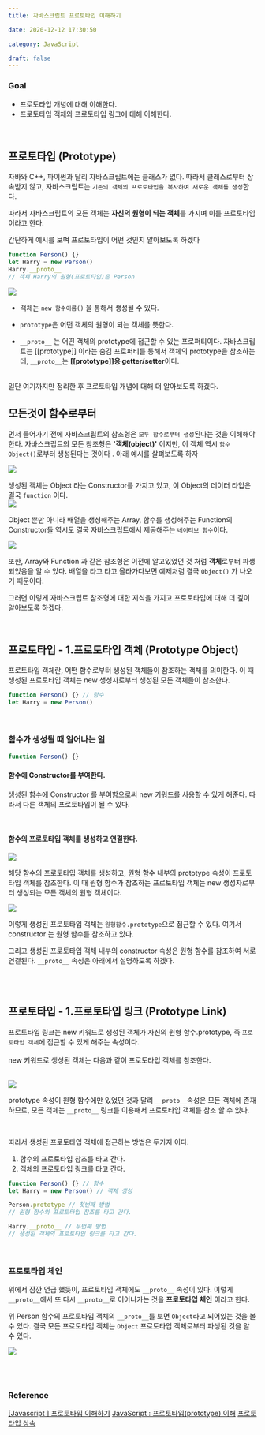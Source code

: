 ```yaml
---
title: 자바스크립트 프로토타입 이해하기

date: 2020-12-12 17:30:50

category: JavaScript

draft: false
---
```


### Goal

- 프로토타입 개념에 대해 이해한다.
- 프로토타입 객체와 프로토타입 링크에 대해 이해한다.

<br/>

## 프로토타입 (Prototype)

자바와 C++, 파이썬과 달리 자바스크립트에는 클래스가 없다. 따라서 클래스로부터 상속받지 않고, 자바스크립트는 `기존의 객체의 프로토타입을 복사하여 새로운 객체를 생성`한다. <br/>

따라서 자바스크립트의 모든 객체는 **자신의 원형이 되는 객체**를 가지며 이를 프로토타입이라고 한다. <br/>

간단하게 예시를 보며 프로토타입이 어떤 것인지 알아보도록 하겠다 <br/>

```javascript
function Person() {}
let Harry = new Person()
Harry.__proto__
// 객체 Harry의 원형(프로토타입)은 Person
```

![](./images/프로토타입예제.png)

- 객체는 `new 함수이름()` 을 통해서 생성될 수 있다.

- `prototype`은 어떤 객체의 원형이 되는 객체를 뜻한다.
- `__proto__` 는 어떤 객체의 prototype에 접근할 수 있는 프로퍼티이다. 자바스크립트는 [[prototype]] 이라는 숨김 프로퍼티를 통해서 객체의 prototype을 참조하는데, `__proto__`는 **[[prototype]]용 getter/setter**이다. <br/>

<br/>
일단 여기까지만 정리한 후 프로토타입 개념에 대해 더 알아보도록 하겠다.

<br/>

## 모든것이 함수로부터

먼저 들어가기 전에 자바스크립트의 참조형은 `모두 함수로부터 생성`된다는 것을 이해해야 한다. 자바스크립트의 모든 참조형은 **'객체(object)'** 이지만, 이 객체 역시 `함수 Object()`로부터 생성된다는 것이다 . 아래 예시를 살펴보도록 하자<br/>

![](./images/프로토타입예제1.png)

생성된 객체는 Object 라는 Constructor를 가지고 있고, 이 Object의 데이터 타입은 결국 `function` 이다. <br/>
![](./images/프로토타입예제2.png)

Object 뿐만 아니라 배열을 생성해주는 Array, 함수를 생성해주는 Function의 Constructor들 역시도 결국 자바스크립트에서 제공해주는 `네이티브 함수`이다. <br/>

![](./images/프로토타입예제3.png)

또한, Array와 Function 과 같은 참조형은 이전에 알고있었던 것 처럼 **객체**로부터 파생되었음을 알 수 있다. 배열을 타고 타고 올라가다보면 예제처럼 결국 `Object()` 가 나오기 때문이다. <br/>

그러면 이렇게 자바스크립트 참조형에 대한 지식을 가지고 프로토타입에 대해 더 깊이 알아보도록 하겠다.

<br/>

## 프로토타입 - 1.프로토타입 객체 (Prototype Object)

프로토타입 객체란, 어떤 함수로부터 생성된 객체들이 참조하는 객체를 의미한다. 이 때 생성된 프로토타입 객체는 new 생성자로부터 생성된 모든 객체들이 참조한다. <br/>

```javascript
function Person() {} // 함수
let Harry = new Person()
```

<br/>

### 함수가 생성될 때 일어나는 일

```javascript
function Person() {}
```

#### 함수에 Constructor를 부여한다.

생성된 함수에 Constructor 를 부여함으로써 new 키워드를 사용할 수 있게 해준다. 따라서 다른 객체의 프로토타입이 될 수 있다.

<br/>

#### 함수의 프로토타입 객체를 생성하고 연결한다.

![](./images/프로토타입그림2.jpg)

해당 함수의 프로토타입 객체를 생성하고, 원형 함수 내부의 prototype 속성이 프로토타입 객체를 참조한다. 이 때 원형 함수가 참조하는 프로토타입 객체는 new 생성자로부터 생성되는 모든 객체의 원형 객체이다. <br/>

![](./images/프로토타입예제4.png)

이렇게 생성된 프로토타입 객체는 `원형함수.prototype`으로 접근할 수 있다. 여기서 constructor 는 원형 함수를 참조하고 있다. <br/>

그리고 생성된 프로토타입 객체 내부의 constructor 속성은 원형 함수를 참조하여 서로 연결된다. `__proto__` 속성은 아래에서 설명하도록 하겠다. <br/>

<br/>

<br/>

## 프로토타입 - 1.프로토타입 링크 (Prototype Link)

프로토타입 링크는 new 키워드로 생성된 객체가 자신의 원형 함수.prototype, 즉 `프로토타입 객체`에 접근할 수 있게 해주는 속성이다. <br/>
<br/>
new 키워드로 생성된 객체는 다음과 같이 프로토타입 객체를 참조한다. <br/>
<br/>

![](./images/프로토타입그림3.jpg)

prototype 속성이 원형 함수에만 있었던 것과 달리 `__proto__`속성은 모든 객체에 존재하므로, 모든 객체는 `__proto__` 링크를 이용해서 프로토타입 객체를 참조 할 수 있다.

<br/>

따라서 생성된 프로토타입 객체에 접근하는 방법은 두가지 이다. <br/>

1. 함수의 프로토타입 참조를 타고 간다.
2. 객체의 프로토타입 링크를 타고 간다.

```javascript
function Person() {} // 함수
let Harry = new Person() // 객체 생성

Person.prototype // 첫번째 방법
// 원형 함수의 프로토타입 참조를 타고 간다.

Harry.__proto__ // 두번째 방법
// 생성된 객체의 프로토타입 링크를 타고 간다.
```

<br/>

### 프로토타입 체인

위에서 잠깐 언급 했듯이, 프로토타입 객체에도 `__proto__` 속성이 있다. 이렇게 `__proto__`에서 또 다시 `__proto__`로 이어나가는 것을 **프로토타입 체인** 이라고 한다. <br/>

위 Person 함수의 프로토타입 객체의 `__proto__`를 보면 `Object`라고 되어있는 것을 볼 수 있다. 결국 모든 프로토타입 객체는 `Object` 프로토타입 객체로부터 파생된 것을 알 수 있다.

![](./images/프로토타입그림1.jpg)

<br/>
<br/>

### Reference

[[Javascript ] 프로토타입 이해하기](https://medium.com/@bluesh55/javascript-prototype-%EC%9D%B4%ED%95%B4%ED%95%98%EA%B8%B0-f8e67c286b67)
[JavaScript : 프로토타입(prototype) 이해](http://www.nextree.co.kr/p7323/)
[프로토타입 상속](https://ko.javascript.info/prototype-inheritance)
